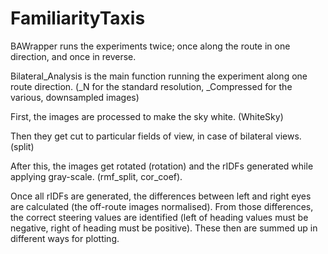 # FamiliarityTaxis

BAWrapper runs the experiments twice; once along the route in one direction, and once in reverse.

Bilateral_Analysis is the main function running the experiment along one route direction. (_N for the standard resolution, _Compressed for the various, downsampled images)

First, the images are processed to make the sky white. (WhiteSky)

Then they get cut to particular fields of view, in case of bilateral views. (split)

After this, the images get rotated (rotation) and the rIDFs generated while applying gray-scale. (rmf_split, cor_coef).

Once all rIDFs are generated, the differences between left and right eyes are calculated (the off-route images normalised). From those differences, the correct steering values are identified (left of heading values must be negative, right of heading must be positive). These then are summed up in different ways for plotting.

